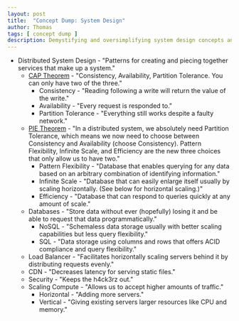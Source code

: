 ```yaml
---
layout: post
title:  "Concept Dump: System Design"
author: Thomas
tags: [ concept dump ]
description: Demystifying and oversimplifying system design concepts and terms
---
```


- Distributed System Design - "Patterns for creating and piecing together services that make up a system."
  - [CAP Theorem](https://en.wikipedia.org/wiki/CAP_theorem) - "Consistency, Availability, Partition Tolerance. You can only have two of the three."
    - Consistency - "Reading following a write will return the value of the write."
    - Availability - "Every request is responded to."
    - Partition Tolerance - "Everything still works despite a faulty network."
  - [PIE Theorem](https://www.alexdebrie.com/posts/choosing-a-database-with-pie/) - "In a distributed system, we absolutely need Partition Tolerance, which means we now need to choose between Consistency and Availability (choose Consistency). Pattern Flexibility, Infinite Scale, and Efficiency are the new three choices that only allow us to have two."
    - Pattern Flexibility - "Database that enables querying for any data based on an arbitrary combination of identifying information."
    - Infinite Scale - "Database that can easily enlarge itself usually by scaling horizontally. (See below for horizontal scaling.)"
    - Efficiency - "Database that can respond to queries quickly at any amount of scale."
  - Databases - "Store data without ever (hopefully) losing it and be able to request that data programmatically."
    - NoSQL - "Schemaless data storage usually with better scaling capabilities but less query flexibility."
    - SQL - "Data storage using columns and rows that offers ACID compliance and query flexibility."
  - Load Balancer - "Facilitates horizontally scaling servers behind it by distributing requests evenly."
  - CDN - "Decreases latency for serving static files."
  - Security - "Keeps the h4ck3rz out."
  - Scaling Compute - "Allows us to accept higher amounts of traffic."
    - Horizontal - "Adding more servers."
    - Vertical - "Giving existing servers larger resources like CPU and memory."